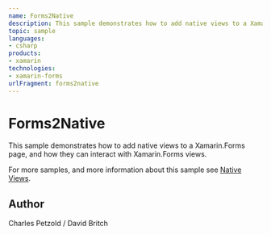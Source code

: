 ```yaml
---
name: Forms2Native
description: This sample demonstrates how to add native views to a Xamarin.Forms page, and how they can interact with Xamarin.Forms views.  For more samples, an...
topic: sample
languages:
- csharp
products:
- xamarin
technologies:
- xamarin-forms
urlFragment: forms2native
---
```

Forms2Native
============

This sample demonstrates how to add native views to a Xamarin.Forms page, and how they can interact with Xamarin.Forms views.

For more samples, and more information about this sample see [Native Views](https://developer.xamarin.com/guides/xamarin-forms/user-interface/native-views/).

Author
------

Charles Petzold / David Britch
